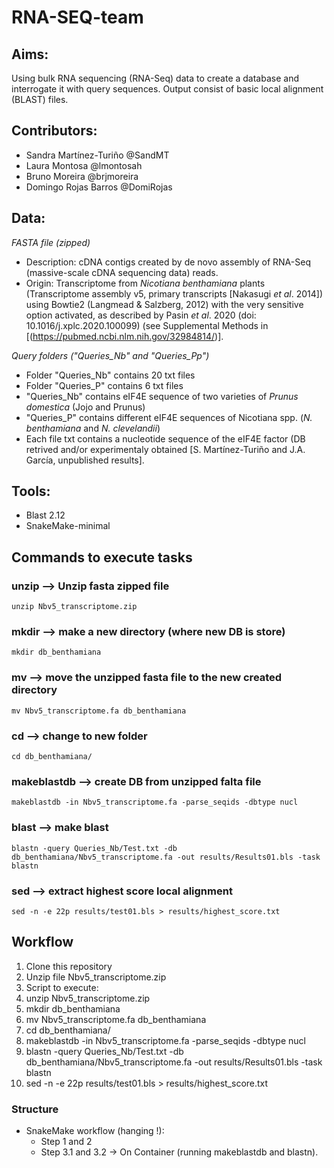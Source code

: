 # RNA-SEQ-team
## Aims:
Using bulk RNA sequencing (RNA-Seq) data to create a database and interrogate it with query sequences. Output consist of basic local alignment (BLAST) files.

## Contributors: 
- Sandra Martínez-Turiño @SandMT
- Laura Montosa @lmontosah
- Bruno Moreira @brjmoreira
- Domingo Rojas Barros @DomiRojas

## Data:
*FASTA file (zipped)*
- Description: cDNA contigs created by de novo assembly of RNA-Seq (massive-scale cDNA sequencing data) reads.
- Origin: Transcriptome from *Nicotiana benthamiana* plants (Transcriptome assembly v5, primary transcripts [Nakasugi *et al*. 2014]) using Bowtie2 (Langmead & Salzberg, 2012) with the very sensitive option activated, as described by Pasin *et al*. 2020 (doi: 10.1016/j.xplc.2020.100099) (see Supplemental Methods in [(https://pubmed.ncbi.nlm.nih.gov/32984814/)]. 

*Query folders ("Queries_Nb" and "Queries_Pp")*
- Folder "Queries_Nb" contains 20 txt files 
- Folder "Queries_P" contains 6 txt files
- "Queries_Nb" contains eIF4E sequence of two varieties of *Prunus domestica* (Jojo and Prunus)
- "Queries_P" contains different eIF4E sequences of Nicotiana spp. (*N. benthamiana* and *N. clevelandii*)
- Each file txt contains a nucleotide sequence of the eIF4E factor (DB retrived and/or experimentaly obtained [S. Martínez-Turiño and J.A. García, unpublished results].

## Tools:
- Blast 2.12
- SnakeMake-minimal 

## Commands to execute tasks

### unzip --> Unzip fasta zipped file
```
unzip Nbv5_transcriptome.zip
```
### mkdir --> make a new directory (where new DB is store)
```
mkdir db_benthamiana
```
### mv --> move the unzipped fasta file to the new created directory
```
mv Nbv5_transcriptome.fa db_benthamiana
```
### cd --> change to new folder
```
cd db_benthamiana/
```
### makeblastdb  --> create DB from unzipped falta file
```
makeblastdb -in Nbv5_transcriptome.fa -parse_seqids -dbtype nucl
```
### blast --> make blast
```
blastn -query Queries_Nb/Test.txt -db db_benthamiana/Nbv5_transcriptome.fa -out results/Results01.bls -task blastn 
```
### sed --> extract highest score local alignment 
```
sed -n -e 22p results/test01.bls > results/highest_score.txt
```

## Workflow
1. Clone this repository
2. Unzip file Nbv5_transcriptome.zip
3. Script to execute:
  1. unzip Nbv5_transcriptome.zip 
  2. mkdir db_benthamiana
  3. mv Nbv5_transcriptome.fa db_benthamiana
  4. cd db_benthamiana/
  5. makeblastdb -in Nbv5_transcriptome.fa -parse_seqids -dbtype nucl
  6. blastn -query Queries_Nb/Test.txt -db db_benthamiana/Nbv5_transcriptome.fa -out results/Results01.bls -task blastn
  7. sed -n -e 22p results/test01.bls > results/highest_score.txt

### Structure

- SnakeMake workflow (hanging !):
  - Step 1 and 2
  - Step 3.1 and 3.2 -> On Container (running makeblastdb and blastn).


